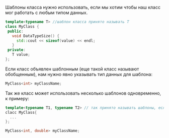 Шаблоны класса нужно использовать, если мы хотим чтобы наш класс мог работать с любым типом данных.

```c++
template<typename T> //шаблон класса принято называть T
class MyClass {
 public:
   void DataTypeSize() {
     std::cout << sizeof(value) << endl;
   }
 private:
   T value;
};
```
Если класс объявлен шаблонным (еще такой класс называют обобщенным),
нам нужно явно указывать тип данных для шаблона:
```c++
MyClass<int> myClassName;
```

Так же класс может использовать несколько шаблонов одновременно, к примеру:
```c++
template<typename T1, typename T2> // так принято называть шаблоны, если их                                            несколько
clacc MyClass{
  ...
};

MyClass<int, double> myClassName;
```
